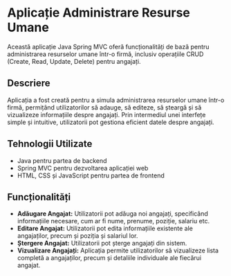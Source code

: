 # Aplicație Administrare Resurse Umane

Această aplicație Java Spring MVC oferă funcționalități de bază pentru administrarea resurselor umane într-o firmă, inclusiv operațiile CRUD (Create, Read, Update, Delete) pentru angajați.

## Descriere

Aplicația a fost creată pentru a simula administrarea resurselor umane într-o firmă, permițând utilizatorilor să adauge, să editeze, să șteargă și să vizualizeze informațiile despre angajați. Prin intermediul unei interfețe simple și intuitive, utilizatorii pot gestiona eficient datele despre angajați.

## Tehnologii Utilizate

- Java pentru partea de backend
- Spring MVC pentru dezvoltarea aplicației web
- HTML, CSS și JavaScript pentru partea de frontend

## Funcționalități

- **Adăugare Angajat:** Utilizatorii pot adăuga noi angajați, specificând informațiile necesare, cum ar fi nume, prenume, poziție, salariu etc.
- **Editare Angajat:** Utilizatorii pot edita informațiile existente ale angajaților, precum și poziția și salariul lor.
- **Ștergere Angajat:** Utilizatorii pot șterge angajați din sistem.
- **Vizualizare Angajați:** Aplicația permite utilizatorilor să vizualizeze lista completă a angajaților, precum și detaliile individuale ale fiecărui angajat.
